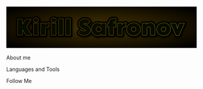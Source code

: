 ![Header](https://github.com/EmpIreR777/EmpIreR777/blob/main/assets/Kirill-Safronov-11-10-2024%20(1).png)

About me


Languages and Tools

Follow Me